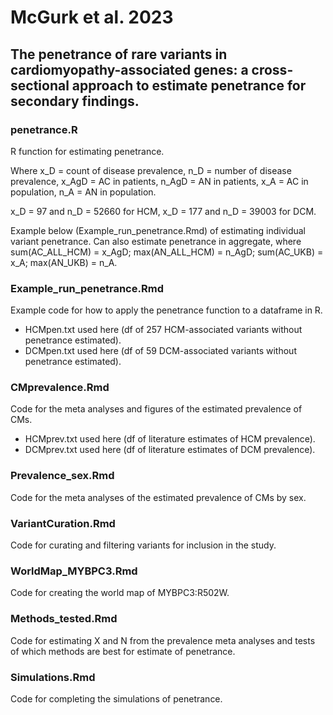 # McGurk et al. 2023
## The penetrance of rare variants in cardiomyopathy-associated genes: a cross-sectional approach to estimate penetrance for secondary findings.

### penetrance.R
R function for estimating penetrance.

Where x_D = count of disease prevalence, n_D = number of disease prevalence, x_AgD = AC in patients, n_AgD = AN in patients, x_A = AC in population, n_A = AN in population.

x_D = 97 and n_D = 52660 for HCM, x_D = 177 and n_D = 39003 for DCM.

Example below (Example_run_penetrance.Rmd) of estimating individual variant penetrance.
Can also estimate penetrance in aggregate, where sum(AC_ALL_HCM) = x_AgD; max(AN_ALL_HCM) = n_AgD; sum(AC_UKB) = x_A; max(AN_UKB) = n_A.

### Example_run_penetrance.Rmd
Example code for how to apply the penetrance function to a dataframe in R.
* HCMpen.txt used here (df of 257 HCM-associated variants without penetrance estimated).
* DCMpen.txt used here (df of 59 DCM-associated variants without penetrance estimated).

### CMprevalence.Rmd
Code for the meta analyses and figures of the estimated prevalence of CMs.
* HCMprev.txt used here (df of literature estimates of HCM prevalence). 
* DCMprev.txt used here (df of literature estimates of DCM prevalence).

### Prevalence_sex.Rmd
Code for the meta analyses of the estimated prevalence of CMs by sex.

### VariantCuration.Rmd
Code for curating and filtering variants for inclusion in the study.
	
### WorldMap_MYBPC3.Rmd
Code for creating the world map of MYBPC3:R502W.

### Methods_tested.Rmd
Code for estimating X and N from the prevalence meta analyses and tests of which methods are best for estimate of penetrance.

### Simulations.Rmd
Code for completing the simulations of penetrance.
